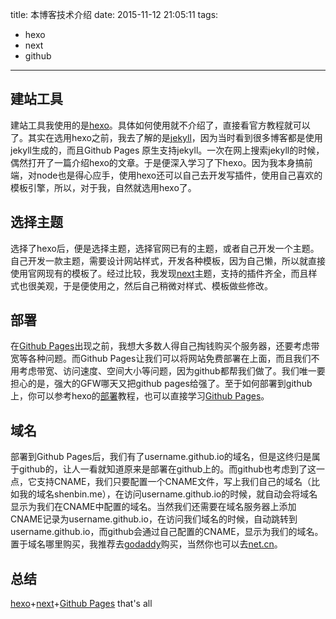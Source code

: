 title: 本博客技术介绍
date: 2015-11-12 21:05:11
tags:
- hexo
- next
- github
---
## 建站工具
建站工具我使用的是[hexo](http://hexo.io/)。具体如何使用就不介绍了，直接看官方教程就可以了。其实在选用hexo之前，我去了解的是[jekyll](http://jekyllrb.com/)，因为当时看到很多博客都是使用jekyll生成的，而且Github Pages 原生支持jekyll。一次在网上搜索jekyll的时候，偶然打开了一篇介绍hexo的文章。于是便深入学习了下hexo。因为我本身搞前端，对node也是得心应手，使用hexo还可以自己去开发写插件，使用自己喜欢的模板引擎，所以，对于我，自然就选用hexo了。

## 选择主题
选择了hexo后，便是选择主题，选择官网已有的主题，或者自己开发一个主题。自己开发一款主题，需要设计网站样式，开发各种模板，因为自己懒，所以就直接使用官网现有的模板了。经过比较，我发现[next](https://github.com/iissnan/hexo-theme-next)主题，支持的插件齐全，而且样式也很美观，于是便使用之，然后自己稍微对样式、模板做些修改。

## 部署
在[Github Pages](https://pages.github.com/)出现之前，我想大多数人得自己掏钱购买个服务器，还要考虑带宽等各种问题。而Github Pages让我们可以将网站免费部署在上面，而且我们不用考虑带宽、访问速度、空间大小等问题，因为github都帮我们做了。我们唯一要担心的是，强大的GFW哪天又把github pages给强了。至于如何部署到github上，你可以参考hexo的[部署](https://hexo.io/zh-cn/docs/deployment.html)教程，也可以直接学习[Github Pages](https://pages.github.com/)。

## 域名
部署到Github Pages后，我们有了username.github.io的域名，但是这终归是属于github的，让人一看就知道原来是部署在github上的。而github也考虑到了这一点，它支持CNAME，我们只要配置一个CNAME文件，写上我们自己的域名（比如我的域名shenbin.me），在访问username.github.io的时候，就自动会将域名显示为我们在CNAME中配置的域名。当然我们还需要在域名服务器上添加CNAME记录为username.github.io，在访问我们域名的时候，自动跳转到username.github.io，而github会通过自己配置的CNAME，显示为我们的域名。置于域名哪里购买，我推荐去[godaddy](http://godaddy.com/)购买，当然你也可以去[net.cn](http://net.cn)。

## 总结
[hexo](http://hexo.io/)+[next](https://github.com/iissnan/hexo-theme-next)+[Github Pages](https://pages.github.com/) that's all